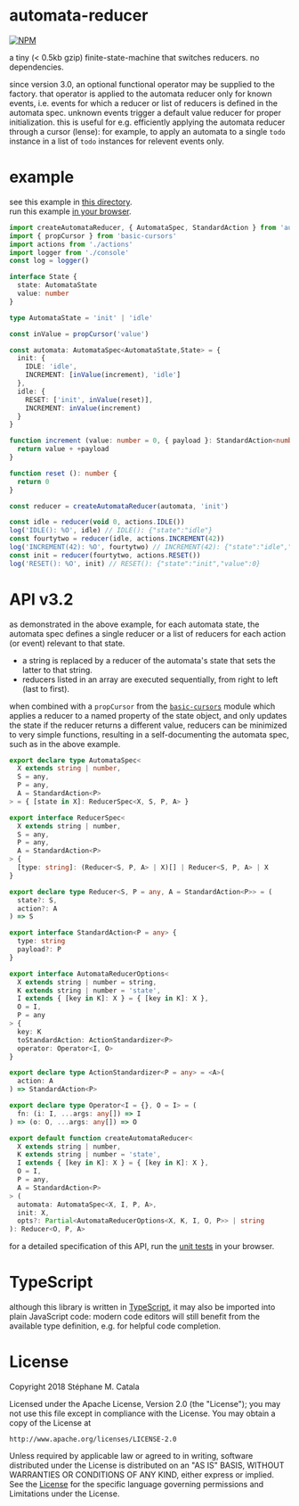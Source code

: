 # automata-reducer
[![NPM](https://nodei.co/npm/automata-reducer.png?compact=true)](https://nodei.co/npm/automata-reducer/)

a tiny (< 0.5kb gzip) finite-state-machine that switches reducers.
no dependencies.

since version 3.0, an optional functional operator may be supplied to the factory.
that operator is applied to the automata reducer only for known events,
i.e. events for which a reducer or list of reducers
is defined in the automata spec.
unknown events trigger a default value reducer for proper initialization.
this is useful for e.g. efficiently applying the automata reducer
through a cursor (lense): for example, to apply an automata
to a single `todo` instance in a list of `todo` instances
for relevent events only.

# example
see this example in [this directory](./example/index.ts).<br/>
run this example [in your browser](https://cdn.rawgit.com/ZenyWay/automata-reducer/v2.1.0/example/index.html).

```ts
import createAutomataReducer, { AutomataSpec, StandardAction } from 'automata-reducer'
import { propCursor } from 'basic-cursors'
import actions from './actions'
import logger from './console'
const log = logger()

interface State {
  state: AutomataState
  value: number
}

type AutomataState = 'init' | 'idle'

const inValue = propCursor('value')

const automata: AutomataSpec<AutomataState,State> = {
  init: {
    IDLE: 'idle',
    INCREMENT: [inValue(increment), 'idle']
  },
  idle: {
    RESET: ['init', inValue(reset)],
    INCREMENT: inValue(increment)
  }
}

function increment (value: number = 0, { payload }: StandardAction<number>) {
  return value + +payload
}

function reset (): number {
  return 0
}

const reducer = createAutomataReducer(automata, 'init')

const idle = reducer(void 0, actions.IDLE())
log('IDLE(): %O', idle) // IDLE(): {"state":"idle"}
const fourtytwo = reducer(idle, actions.INCREMENT(42))
log('INCREMENT(42): %O', fourtytwo) // INCREMENT(42): {"state":"idle","value":42}
const init = reducer(fourtytwo, actions.RESET())
log('RESET(): %O', init) // RESET(): {"state":"init","value":0}
```

# API v3.2
as demonstrated in the above example, for each automata state,
the automata spec defines a single reducer or a list of reducers
for each action (or event) relevant to that state.
* a string is replaced by a reducer of the automata's state
that sets the latter to that string.
* reducers listed in an array are executed sequentially, from right to left
(last to first).

when combined with a `propCursor` from the
[`basic-cursors`](https://npmjs.com/package/basic-cursors) module
which applies a reducer to a named property of the state object,
and only updates the state if the reducer returns a different value,
reducers can be minimized to very simple functions,
resulting in a self-documenting the automata spec,
such as in the above example.

```ts
export declare type AutomataSpec<
  X extends string | number,
  S = any,
  P = any,
  A = StandardAction<P>
> = { [state in X]: ReducerSpec<X, S, P, A> }

export interface ReducerSpec<
  X extends string | number,
  S = any,
  P = any,
  A = StandardAction<P>
> {
  [type: string]: (Reducer<S, P, A> | X)[] | Reducer<S, P, A> | X
}

export declare type Reducer<S, P = any, A = StandardAction<P>> = (
  state?: S,
  action?: A
) => S

export interface StandardAction<P = any> {
  type: string
  payload?: P
}

export interface AutomataReducerOptions<
  X extends string | number = string,
  K extends string | number = 'state',
  I extends { [key in K]: X } = { [key in K]: X },
  O = I,
  P = any
> {
  key: K
  toStandardAction: ActionStandardizer<P>
  operator: Operator<I, O>
}

export declare type ActionStandardizer<P = any> = <A>(
  action: A
) => StandardAction<P>

export declare type Operator<I = {}, O = I> = (
  fn: (i: I, ...args: any[]) => I
) => (o: O, ...args: any[]) => O

export default function createAutomataReducer<
  X extends string | number,
  K extends string | number = 'state',
  I extends { [key in K]: X } = { [key in K]: X },
  O = I,
  P = any,
  A = StandardAction<P>
> (
  automata: AutomataSpec<X, I, P, A>,
  init: X,
  opts?: Partial<AutomataReducerOptions<X, K, I, O, P>> | string
): Reducer<O, P, A>
```
for a detailed specification of this API,
run the [unit tests](https://cdn.rawgit.com/ZenyWay/automata-reducer/v2.1.0/spec/web/index.html)
in your browser.

# TypeScript
although this library is written in [TypeScript](https://www.typescriptlang.org),
it may also be imported into plain JavaScript code:
modern code editors will still benefit from the available type definition,
e.g. for helpful code completion.

# License
Copyright 2018 Stéphane M. Catala

Licensed under the Apache License, Version 2.0 (the "License");
you may not use this file except in compliance with the License.
You may obtain a copy of the License at

    http://www.apache.org/licenses/LICENSE-2.0

Unless required by applicable law or agreed to in writing, software
distributed under the License is distributed on an "AS IS" BASIS,
WITHOUT WARRANTIES OR CONDITIONS OF ANY KIND, either express or implied.
See the [License](./LICENSE) for the specific language governing permissions and
Limitations under the License.
